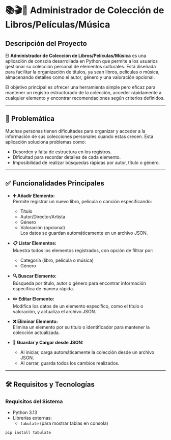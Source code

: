 # 📚🎬🎵 Administrador de Colección de Libros/Películas/Música

## Descripción del Proyecto

El **Administrador de Colección de Libros/Películas/Música** es una aplicación de consola desarrollada en Python que permite a los usuarios gestionar su colección personal de elementos culturales. Está diseñada para facilitar la organización de títulos, ya sean libros, películas o música, almacenando detalles como el autor, género y una valoración opcional.

El objetivo principal es ofrecer una herramienta simple pero eficaz para mantener un registro estructurado de la colección, acceder rápidamente a cualquier elemento y encontrar recomendaciones según criterios definidos.

---

## 🧩 Problemática

Muchas personas tienen dificultades para organizar y acceder a la información de sus colecciones personales cuando estas crecen. Esta aplicación soluciona problemas como:

- Desorden y falta de estructura en los registros.
- Dificultad para recordar detalles de cada elemento.
- Imposibilidad de realizar búsquedas rápidas por autor, título o género.

---

## ✅ Funcionalidades Principales

- **➕ Añadir Elemento:**  
  Permite registrar un nuevo libro, película o canción especificando:
  - Título  
  - Autor/Director/Artista  
  - Género  
  - Valoración (opcional)  
  Los datos se guardan automáticamente en un archivo JSON.

- **📋 Listar Elementos:**  
  Muestra todos los elementos registrados, con opción de filtrar por:
  - Categoría (libro, película o música)
  - Género

- **🔍 Buscar Elemento:**  
  Búsqueda por título, autor o género para encontrar información específica de manera rápida.

- **✏️ Editar Elemento:**  
  Modifica los datos de un elemento específico, como el título o valoración, y actualiza el archivo JSON.

- **❌ Eliminar Elemento:**  
  Elimina un elemento por su título o identificador para mantener la colección actualizada.

- **💾 Guardar y Cargar desde JSON:**  
  - Al iniciar, carga automáticamente la colección desde un archivo JSON.  
  - Al cerrar, guarda todos los cambios realizados.

---

## 🛠️ Requisitos y Tecnologías

### Requisitos del Sistema
- Python 3.13
- Librerías externas:
  - `tabulate` (para mostrar tablas en consola)

```bash
pip install tabulate
